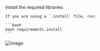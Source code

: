 Install the required libraries:

    If you are using a `.install` file, run:

    ```bash
    bash requirements.install
    ```


![image](https://github.com/user-attachments/assets/d467f2c4-91a4-4868-b41d-2a01a440de1e)
